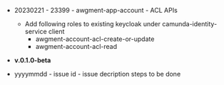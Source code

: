 - 20230221 - 23399 - awgment-app-account - ACL APIs   
  - Add following roles to existing keycloak under camunda-identity-service client
    - awgment-account-acl-create-or-update      
    - awgment-account-acl-read        
- **v.0.1.0-beta**

- yyyymmdd - issue id - issue decription  steps to be done